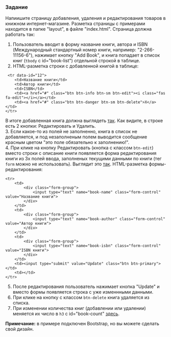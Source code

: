 ### Задание

Напиишите страницу добавления, удаления и редактирования товаров в книжном интернет-магазине. Разметка страницы с примерами находится в папке "layout", в файле "index.html". Страница должна работать так:

1. Пользователь вводит в форму название книги, автора и ISBN (Международный стандартный номер книги, например: "2-266-11156-6"), нажимает кнопку "Add Book", и книга попадает в список книг (`tbody` с id="book-list") отдельной строкой в таблице.
2. HTML-разметка строки с добавленной книгой в таблице:
```
 <tr data-id="12">
    <td>Название книги</td>
    <td>Автор книги</td>
    <td>ISBN</td>
    <td><a href="#" class="btn btn-info btn-sm btn-edit"><i class="fas fa-edit"></i></a></td>
    <td><a href="#" class="btn btn-danger btn-sm btn-delete">X</a></td>
</tr> 
```
В итоге добавленная книга должна выглядеть [так](http://joxi.ru/5mdJpR0He9EQGA). Как видите, в строке есть 2 кнопки: Редактировать и Удалить. <br />
3. Если какое-то из полей не заполненно, книга в список не добавляется, и под незаполненым полем выводится сообщение красным цветом "это поле обязательно к заполнению!". <br />
4. При клике на кнопку Редактировать (кнопка с классом `btn-edit`) вместо строки с описание книги появляется форма редактирования книги из 3х полей ввода, заполненых текущими данными по книги (тег `form` можно не использовать). Выглядит это [так](http://joxi.ru/v296ew4TzBeKWA).
HTML-разметка формы-редактирования: 
```
<tr>
    <td>
        <div class="form-group">
            <input type="text" name="book-name" class="form-control" value="Название книги">
        </div>
    </td>
    <td>
        <div class="form-group">
            <input type="text" name="book-author" class="form-control" value="Автор книги">
        </div>
    </td>
    <td>
        <div class="form-group">
            <input type="text" name="book-isbn" class="form-control" value="ISBN книги">
        </div>
    </td>                        
    <td><input type="submit" value="Update" class="btn btn-primary"></td>
    <td></td>
</tr>
```
5. После редактирования пользователь нажимает кнопка "Update" и вместо формы появляется строка с уже изменнными данными.
6. При клике на кнопку с классом `btn-delete` книга удаляется из списка.
7. При изменении количества книг (добавлении или удалении) меняется их число в `h3` с id="book-count" [здесь](http://joxi.ru/52a70K8UbpKaMr).

<strong>Примечание:</strong> в примере подключен Bootstrap, но вы можете сделать свой дизайн.